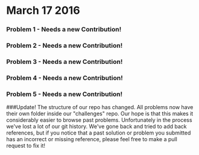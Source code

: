# March 17 2016

### Problem 1 - Needs a new Contribution!
### Problem 2 - Needs a new Contribution!
### Problem 3 - Needs a new Contribution!
### Problem 4 - Needs a new Contribution!
### Problem 5 - Needs a new Contribution!


###Update!
The structure of our repo has changed. All problems now have their own folder inside our "challenges" repo.
Our hope is that this makes it considerably easier to browse past problems.
Unfortunately in the process we've lost a lot of our git history. We've gone back and tried to add back references, but if you notice that a past solution or problem you submitted has an incorrect or missing reference, please feel free to make a pull request to fix it!
